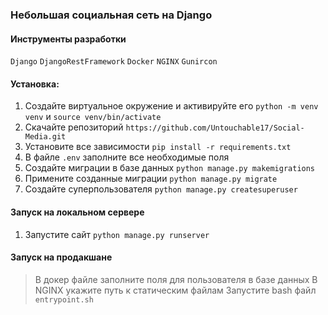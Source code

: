 
### Небольшая социальная сеть на Django

#### Инструменты разработки

<span>`Django`</span>
<span>`DjangoRestFramework`</span>
<span>`Docker`</span>
<span>`NGINX`</span>
<span>`Gunircon`</span>

#### Установка:

1. Создайте виртуальное окружение и активируйте его `python -m venv venv` и `source venv/bin/activate`
2. Скачайте репозиторий `https://github.com/Untouchable17/Social-Media.git`
3. Установите все зависимости `pip install -r requirements.txt`
4. В файле `.env` заполните все необходимые поля
5. Создайте миграции в базе данных `python manage.py makemigrations`
6. Примените созданные миграции `python manage.py migrate`
7. Создайте суперпользователя `python manage.py createsuperuser`


#### Запуск на локальном сервере

1. Запустите сайт `python manage.py runserver`

#### Запуск на продакшане

> В докер файле заполните поля для пользователя в базе данных
> В NGINX укажите путь к статическим файлам
> Запустите bash файл `entrypoint.sh`

